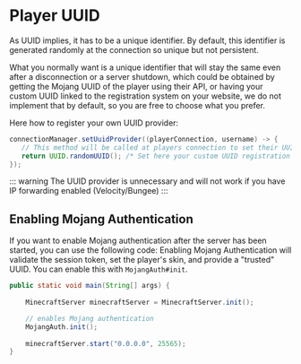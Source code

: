 # Player UUID

As UUID implies, it has to be a unique identifier. By default, this identifier is generated randomly at the connection so unique but not persistent.

What you normally want is a unique identifier that will stay the same even after a disconnection or a server shutdown, which could be obtained by getting the Mojang UUID of the player using their API, or having your custom UUID linked to the registration system on your website, we do not implement that by default, so you are free to choose what you prefer.

Here how to register your own UUID provider:

```java
connectionManager.setUuidProvider((playerConnection, username) -> {
   // This method will be called at players connection to set their UUID
   return UUID.randomUUID(); /* Set here your custom UUID registration system */
});
```

::: warning
The UUID provider is unnecessary and will not work if you have IP forwarding enabled (Velocity/Bungee)
:::

## Enabling Mojang Authentication

If you want to enable Mojang authentication after the server has been started, you can use the following code:
Enabling Mojang Authentication will validate the session token, set the player's skin, and provide a "trusted" UUID. 
You can enable this with `MojangAuth#init`.

```java
public static void main(String[] args) {
    
    MinecraftServer minecraftServer = MinecraftServer.init();

    // enables Mojang authentication
    MojangAuth.init();
    
    minecraftServer.start("0.0.0.0", 25565);
}
```
